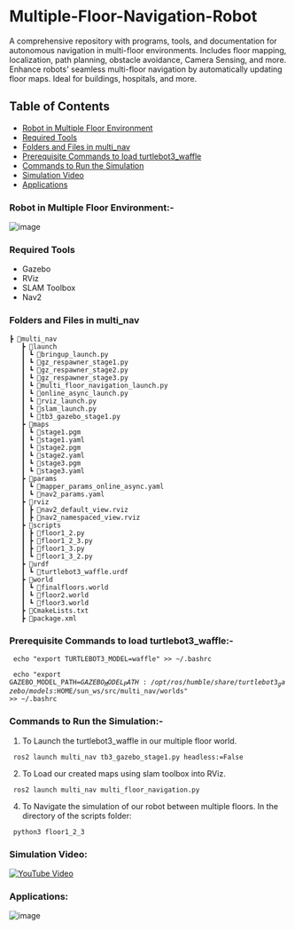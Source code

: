 # Multiple-Floor-Navigation-Robot
A comprehensive repository with programs, tools, and documentation for autonomous navigation in multi-floor environments. Includes floor mapping, localization, path planning, obstacle avoidance, Camera Sensing, and more. Enhance robots' seamless multi-floor navigation by automatically updating floor maps. Ideal for buildings, hospitals, and more.

## Table of Contents
* [Robot in Multiple Floor Environment](#robot-in-multiple-floor-environment)
* [Required Tools](#RequiredTools)
* [Folders and Files in multi_nav](#FoldersandFilesinmulti_nav)
* [Prerequisite Commands to load turtlebot3_waffle](#PrerequisiteCommandstoloadturtlebot3_waffle)
* [Commands to Run the Simulation](#CommandstoRuntheSimulation)
* [Simulation Video](#SimulationVideo)
* [Applications](#Applications)
  
### Robot in Multiple Floor Environment:-
![image](https://github.com/Sivaramasaran2773/Multiple-Floor-Navigation-Robot/assets/96780921/887e9158-5fa2-447f-899d-71ccbfe0fbc8)

### Required Tools
* Gazebo 
* RViz
* SLAM Toolbox
* Nav2

### Folders and Files in multi_nav
```
┣ 📂multi_nav
   ┣ 📂launch
   ┃ ┗ 📜bringup_launch.py
   ┃ ┗ 📜gz_respawner_stage1.py
   ┃ ┗ 📜gz_respawner_stage2.py
   ┃ ┗ 📜gz_respawner_stage3.py
   ┃ ┗ 📜multi_floor_navigation_launch.py
   ┃ ┗ 📜online_async_launch.py
   ┃ ┗ 📜rviz_launch.py
   ┃ ┗ 📜slam_launch.py
   ┃ ┗ 📜tb3_gazebo_stage1.py
   ┣ 📂maps
   ┃ ┗ 📜stage1.pgm                 
   ┃ ┗ 📜stage1.yaml
   ┃ ┗ 📜stage2.pgm  
   ┃ ┗ 📜stage2.yaml
   ┃ ┗ 📜stage3.pgm  
   ┃ ┗ 📜stage3.yaml                           
   ┣ 📂params
   ┃ ┗ 📜mapper_params_online_async.yaml      
   ┃ ┗ 📜nav2_params.yaml        
   ┣ 📂rviz                                
   ┃ ┣ 📜nav2_default_view.rviz
   ┃ ┣ 📜nav2_namespaced_view.rviz
   ┣ 📂scripts                                    
   ┃ ┣ 📜floor1_2.py
   ┃ ┣ 📜floor1_2_3.py
   ┃ ┣ 📜floor1_3.py
   ┃ ┗ 📜floor1_3_2.py
   ┣ 📂urdf
   ┃ ┗ 📜turtlebot3_waffle.urdf
   ┣ 📂world
   ┃ ┗ 📜finalfloors.world  
   ┃ ┗ 📜floor2.world  
   ┃ ┗ 📜floor3.world                            
   ┣ 📜CmakeLists.txt
   ┣ 📜package.xml
```

### Prerequisite Commands to load turtlebot3_waffle:-

<code> echo "export TURTLEBOT3_MODEL=waffle" >> ~/.bashrc </code>


<code> echo "export GAZEBO_MODEL_PATH=$GAZEBO_MODEL_PATH:/opt/ros/humble/share/turtlebot3_gazebo/models:$HOME/sun_ws/src/multi_nav/worlds" >> ~/.bashrc </code>

### Commands to Run the Simulation:-
1. To Launch the turtlebot3_waffle in our multiple floor world.

<code> ros2 launch multi_nav tb3_gazebo_stage1.py headless:=False </code> 

2. To Load our created maps using slam toolbox into RViz.

<code> ros2 launch multi_nav multi_floor_navigation.py </code> 

4. To Navigate the simulation of our robot between multiple floors.
   In the directory of the scripts folder:

<code> python3 floor1_2_3 </code> 

### Simulation Video:
[![YouTube Video](http://img.youtube.com/vi/NpObE61ZL6o/0.jpg)](https://youtu.be/NpObE61ZL6o)

### Applications:
![image](https://github.com/Sivaramasaran2773/Multiple-Floor-Navigation-Robot/assets/96780921/d56f7b50-3ebd-4b3e-ae3a-512b3065a312)

